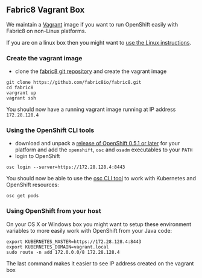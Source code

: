 ## Fabric8 Vagrant Box

We maintain a [Vagrant](http://www.vagrantup.com/downloads.html) image if you want to run OpenShift easily with Fabric8 on non-Linux platforms.

If you are on a linux box then you might want to [use the Linux instructions](setupOpenShift.html#if-you-are-on-a-linux).

### Create the vagrant image

* clone the [fabric8 git repository](https://github.com/fabric8io/fabric8) and create the vagrant image

```
git clone https://github.com/fabric8io/fabric8.git
cd fabric8
vargrant up
vagrant ssh
```

You should now have a running vagrant image running at IP address `172.28.128.4`


### Using the OpenShift CLI tools

* download and unpack a [release of OpenShift 0.5.1 or later](https://github.com/openshift/origin/releases/) for your platform and add the `openshift`, `osc` and `osadm` executables to your `PATH`
* login to OpenShift

```
osc login --server=https://172.28.128.4:8443
```

You should now be able to use the [osc CLI tool]() to work with Kubernetes and OpenShift resources:

```
osc get pods
```


### Using OpenShift from your host

On your OS X or Windows box you might want to setup these environment variables to more easily work with OpenShift from your Java code:

```
export KUBERNETES_MASTER=https://172.28.128.4:8443
export KUBERNETES_DOMAIN=vagrant.local
sudo route -n add 172.0.0.0/8 172.28.128.4
```

The last command makes it easier to see IP address created on the vagrant box


